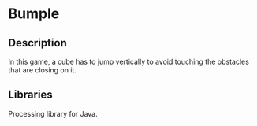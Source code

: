# Bumple

## Description

In this game, a cube has to jump vertically to avoid touching the obstacles that are closing on it.

## Libraries

Processing library for Java.
